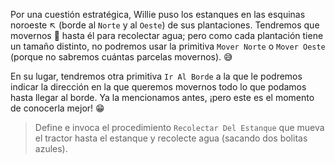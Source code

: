 <gs-attire attire-url="https://raw.githubusercontent.com/MumukiProject/mumuki-guia-gobstones-practica-procedimientos-kids/master/assets/attires/config.json"></gs-attire> <gs-toolbox toolbox-url="https://raw.githubusercontent.com/MumukiProject/mumuki-guia-gobstones-practica-procedimientos-kids/master/assets/toolbox_1553290173357.xml"></gs-toolbox>

Por una cuestión estratégica, Willie puso los estanques en las esquinas noroeste ↖ (borde al `Norte` y al `Oeste`) de sus plantaciones. Tendremos que movernos :runner: hasta él para recolectar agua; pero como cada plantación tiene un tamaño distinto, no podremos usar la primitiva `Mover Norte` o `Mover Oeste` (porque no sabremos cuántas parcelas movernos). :sweat_smile:

En su lugar, tendremos otra primitiva `Ir Al Borde` a la que le podremos indicar la dirección en la que queremos movernos todo lo que podamos hasta llegar al borde. Ya la mencionamos antes, ¡pero este es el momento de conocerla mejor! :grin:

> Define e invoca el procedimiento `Recolectar Del Estanque` que mueva el tractor hasta el estanque y recolecte agua (sacando dos bolitas azules).
